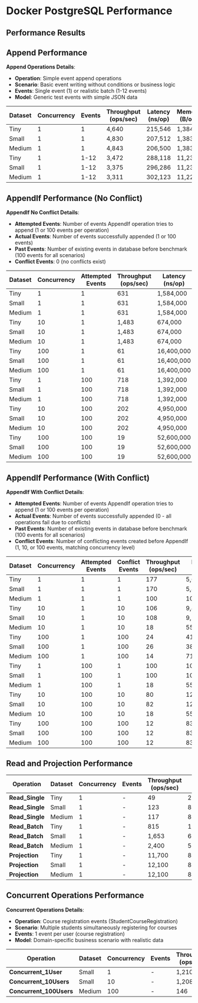 # Docker PostgreSQL Performance

## Performance Results

## Append Performance

**Append Operations Details**:
- **Operation**: Simple event append operations
- **Scenario**: Basic event writing without conditions or business logic
- **Events**: Single event (1) or realistic batch (1-12 events)
- **Model**: Generic test events with simple JSON data

| Dataset | Concurrency | Events | Throughput (ops/sec) | Latency (ns/op) | Memory (B/op) | Allocations |
|---------|-------------|--------|---------------------|-----------------|---------------|-------------|
| Tiny | 1 | 1 | 4,640 | 215,546 | 1,384 | 44 |
| Small | 1 | 1 | 4,830 | 207,512 | 1,383 | 44 |
| Medium | 1 | 1 | 4,843 | 206,500 | 1,383 | 44 |
| Tiny | 1 | 1-12 | 3,472 | 288,118 | 11,233 | 162 |
| Small | 1 | 1-12 | 3,375 | 296,286 | 11,231 | 162 |
| Medium | 1 | 1-12 | 3,311 | 302,123 | 11,223 | 162 |

## AppendIf Performance (No Conflict)

**AppendIf No Conflict Details**:
- **Attempted Events**: Number of events AppendIf operation tries to append (1 or 100 events per operation)
- **Actual Events**: Number of events successfully appended (1 or 100 events)
- **Past Events**: Number of existing events in database before benchmark (100 events for all scenarios)
- **Conflict Events**: 0 (no conflicts exist)

| Dataset | Concurrency | Attempted Events | Throughput (ops/sec) | Latency (ns/op) | Memory (B/op) | Allocations |
|---------|-------------|------------------|---------------------|-----------------|---------------|-------------|
| Tiny | 1 | 1 | 631 | 1,584,000 | 4,505 | 95 |
| Small | 1 | 1 | 631 | 1,584,000 | 4,505 | 95 |
| Medium | 1 | 1 | 631 | 1,584,000 | 4,505 | 95 |
| Tiny | 10 | 1 | 1,483 | 674,000 | 43,466 | 923 |
| Small | 10 | 1 | 1,483 | 674,000 | 43,466 | 923 |
| Medium | 10 | 1 | 1,483 | 674,000 | 43,466 | 923 |
| Tiny | 100 | 1 | 61 | 16,400,000 | 441,655 | 9,268 |
| Small | 100 | 1 | 61 | 16,400,000 | 441,655 | 9,268 |
| Medium | 100 | 1 | 61 | 16,400,000 | 441,655 | 9,268 |
| Tiny | 1 | 100 | 718 | 1,392,000 | 213,933 | 2,093 |
| Small | 1 | 100 | 718 | 1,392,000 | 213,933 | 2,093 |
| Medium | 1 | 100 | 718 | 1,392,000 | 213,933 | 2,093 |
| Tiny | 10 | 100 | 202 | 4,950,000 | 2,136,535 | 20,902 |
| Small | 10 | 100 | 202 | 4,950,000 | 2,136,535 | 20,902 |
| Medium | 10 | 100 | 202 | 4,950,000 | 2,136,535 | 20,902 |
| Tiny | 100 | 100 | 19 | 52,600,000 | 21,361,007 | 209,098 |
| Small | 100 | 100 | 19 | 52,600,000 | 21,361,007 | 209,098 |
| Medium | 100 | 100 | 19 | 52,600,000 | 21,361,007 | 209,098 |

## AppendIf Performance (With Conflict)

**AppendIf With Conflict Details**:
- **Attempted Events**: Number of events AppendIf operation tries to append (1 or 100 events per operation)
- **Actual Events**: Number of events successfully appended (0 - all operations fail due to conflicts)
- **Past Events**: Number of existing events in database before benchmark (100 events for all scenarios)
- **Conflict Events**: Number of conflicting events created before AppendIf (1, 10, or 100 events, matching concurrency level)

| Dataset | Concurrency | Attempted Events | Conflict Events | Throughput (ops/sec) | Latency (ns/op) | Memory (B/op) | Allocations |
|---------|-------------|------------------|-----------------|---------------------|-----------------|---------------|-------------|
| Tiny | 1 | 1 | 1 | 177 | 5,650,000 | 5,885 | 144 |
| Small | 1 | 1 | 1 | 170 | 5,880,000 | 5,870 | 144 |
| Medium | 1 | 1 | 1 | 100 | 10,000,000 | 5,909 | 144 |
| Tiny | 10 | 1 | 10 | 106 | 9,430,000 | 57,260 | 1,405 |
| Small | 10 | 1 | 10 | 108 | 9,260,000 | 57,272 | 1,405 |
| Medium | 10 | 1 | 10 | 18 | 55,600,000 | 57,949 | 1,409 |
| Tiny | 100 | 1 | 100 | 24 | 41,700,000 | 581,917 | 14,183 |
| Small | 100 | 1 | 100 | 26 | 38,500,000 | 581,459 | 14,178 |
| Medium | 100 | 1 | 100 | 14 | 71,400,000 | 583,659 | 14,171 |
| Tiny | 1 | 100 | 1 | 100 | 10,000,000 | 215,457 | 2,144 |
| Small | 1 | 100 | 1 | 100 | 10,000,000 | 214,760 | 2,140 |
| Medium | 1 | 100 | 1 | 18 | 55,600,000 | 213,399 | 2,140 |
| Tiny | 10 | 100 | 10 | 80 | 12,500,000 | 2,149,047 | 21,399 |
| Small | 10 | 100 | 10 | 82 | 12,200,000 | 2,146,121 | 21,379 |
| Medium | 10 | 100 | 10 | 18 | 55,600,000 | 2,131,168 | 21,370 |
| Tiny | 100 | 100 | 100 | 12 | 83,300,000 | 21,488,142 | 213,965 |
| Small | 100 | 100 | 100 | 12 | 83,300,000 | 21,482,203 | 213,947 |
| Medium | 100 | 100 | 100 | 12 | 83,300,000 | 21,467,655 | 213,808 |
## Read and Projection Performance

| Operation | Dataset | Concurrency | Events | Throughput (ops/sec) | Latency (ns/op) | Memory (B/op) | Allocations |
|-----------|---------|-------------|--------|---------------------|-----------------|---------------|-------------|
| **Read_Single** | Tiny | 1 | - | 49 | 20,070,509 | 99,628 | 124,930 |
| **Read_Single** | Small | 1 | - | 123 | 8,124,236 | 102,439 | 131,365 |
| **Read_Single** | Medium | 1 | - | 117 | 8,543,448 | 101,916 | 130,168 |
| **Read_Batch** | Tiny | 1 | - | 815 | 1,226,009 | 990 | 21 |
| **Read_Batch** | Small | 1 | - | 1,653 | 604,903 | 989 | 21 |
| **Read_Batch** | Medium | 1 | - | 2,400 | 512,384 | 988 | 21 |
| **Projection** | Tiny | 1 | - | 11,700 | 85,401 | 2,035 | 37 |
| **Projection** | Small | 1 | - | 12,100 | 82,591 | 2,036 | 37 |
| **Projection** | Medium | 1 | - | 12,100 | 82,558 | 2,036 | 37 |

## Concurrent Operations Performance

**Concurrent Operations Details**:
- **Operation**: Course registration events (StudentCourseRegistration)
- **Scenario**: Multiple students simultaneously registering for courses
- **Events**: 1 event per user (course registration)
- **Model**: Domain-specific business scenario with realistic data

| Operation | Dataset | Concurrency | Events | Throughput (ops/sec) | Latency (ns/op) | Memory (B/op) | Allocations |
|-----------|---------|-------------|--------|---------------------|-----------------|---------------|-------------|
| **Concurrent_1User** | Small | 1 | - | 1,210 | 225,217 | 2,537 | 51 |
| **Concurrent_10Users** | Small | 10 | - | 1,208 | 807,331 | 26,033 | 530 |
| **Concurrent_100Users** | Medium | 100 | - | 146 | 6,854,788 | 269,465 | 5,543 |
